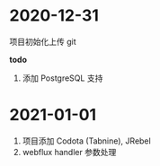 # 2020-12-31
项目初始化上传 git

**todo**
1. 添加 PostgreSQL 支持

# 2021-01-01
1. 项目添加 Codota (Tabnine), JRebel
2. webflux handler 参数处理